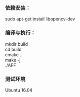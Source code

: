 ### 依赖安装：
sudo apt-get install libopencv-dev

### 编译与执行：
mkdir build\
cd build\
cmake ..\
make -j\
./AFF

### 测试环境
Ubuntu 16.04
